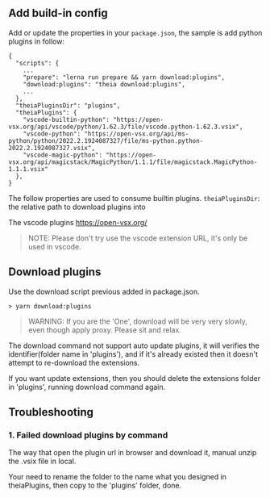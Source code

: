 ## Add build-in config

Add or update the properties in your `package.json`, the sample is add python plugins in follow:
```
{
  "scripts": {
    ...
    "prepare": "lerna run prepare && yarn download:plugins",
    "download:plugins": "theia download:plugins",
    ...
  },
  "theiaPluginsDir": "plugins",
  "theiaPlugins": {
    "vscode-builtin-python": "https://open-vsx.org/api/vscode/python/1.62.3/file/vscode.python-1.62.3.vsix",
    "vscode-python": "https://open-vsx.org/api/ms-python/python/2022.2.1924087327/file/ms-python.python-2022.2.1924087327.vsix",
    "vscode-magic-python": "https://open-vsx.org/api/magicstack/MagicPython/1.1.1/file/magicstack.MagicPython-1.1.1.vsix"
  },
}
```

The follow properties are used to consume builtin plugins.
`theiaPluginsDir`: the relative path to download plugins into


The vscode plugins https://open-vsx.org/

> NOTE: Please don't try use the vscode extension URL, it's only be used in vscode. 

## Download plugins

Use the download script previous added in package.json.

    > yarn download:plugins

> WARNING: If you are the 'One', download will be very very slowly, even though apply proxy. Please sit and relax.

The download command not support auto update plugins, it will verifies the identifier(folder name in 'plugins'), and if it's already existed then it doesn't attempt to re-download the extensions. 

If you want update extensions, then you should delete the extensions folder in 'plugins', running download command again.

## Troubleshooting

### 1. Failed download plugins by command

The way that open the plugin url in browser and download it, manual unzip the .vsix file in local. 

Your need to rename the folder to the name what you designed in theiaPlugins, then copy to the 'plugins' folder, done.